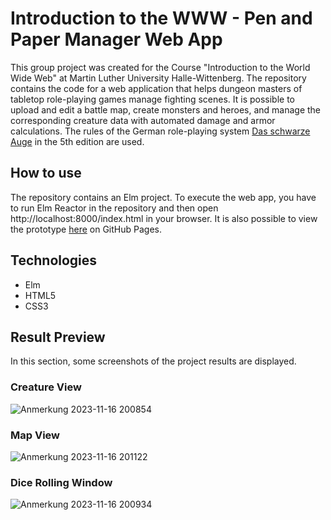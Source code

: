 # Introduction to the WWW - Pen and Paper Manager Web App

This group project was created for the Course "Introduction to the World Wide Web" at Martin Luther University Halle-Wittenberg. The repository contains the code for a web application that helps dungeon masters of tabletop role-playing games manage fighting scenes. It is possible to upload and edit a battle map, create monsters and heroes, and manage the corresponding creature data with automated damage and armor calculations. The rules of the German role-playing system [Das schwarze Auge](https://ulisses-spiele.de/spielsysteme/das-schwarze-auge/) in the 5th edition are used.

## How to use

The repository contains an Elm project. To execute the web app, you have to run Elm Reactor in the repository and then open http://localhost:8000/index.html in your browser. It is also possible to view the prototype [here](https://skranz0.github.io/pen-and-paper-manager-web-app/) on GitHub Pages.

## Technologies

* Elm
* HTML5
* CSS3

## Result Preview

In this section, some screenshots of the project results are displayed.

### Creature View

![Anmerkung 2023-11-16 200854](https://github.com/mgagel/pen-and-paper-manager-web-app/assets/73076495/b1e42621-5c58-4843-ae21-60be6dedfc7f)

### Map View

![Anmerkung 2023-11-16 201122](https://github.com/mgagel/pen-and-paper-manager-web-app/assets/73076495/1ea8c04c-1b79-4987-891e-173ec93e4779)

### Dice Rolling Window

![Anmerkung 2023-11-16 200934](https://github.com/mgagel/pen-and-paper-manager-web-app/assets/73076495/4e65921a-fc5f-41b5-8340-dc3f76a9bd02)

